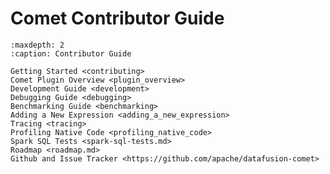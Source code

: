 <!--
Licensed to the Apache Software Foundation (ASF) under one
or more contributor license agreements.  See the NOTICE file
distributed with this work for additional information
regarding copyright ownership.  The ASF licenses this file
to you under the Apache License, Version 2.0 (the
"License"); you may not use this file except in compliance
with the License.  You may obtain a copy of the License at

  http://www.apache.org/licenses/LICENSE-2.0

Unless required by applicable law or agreed to in writing,
software distributed under the License is distributed on an
"AS IS" BASIS, WITHOUT WARRANTIES OR CONDITIONS OF ANY
KIND, either express or implied.  See the License for the
specific language governing permissions and limitations
under the License.
-->

# Comet Contributor Guide

```{toctree}
:maxdepth: 2
:caption: Contributor Guide

Getting Started <contributing>
Comet Plugin Overview <plugin_overview>
Development Guide <development>
Debugging Guide <debugging>
Benchmarking Guide <benchmarking>
Adding a New Expression <adding_a_new_expression>
Tracing <tracing>
Profiling Native Code <profiling_native_code>
Spark SQL Tests <spark-sql-tests.md>
Roadmap <roadmap.md>
Github and Issue Tracker <https://github.com/apache/datafusion-comet>
```
